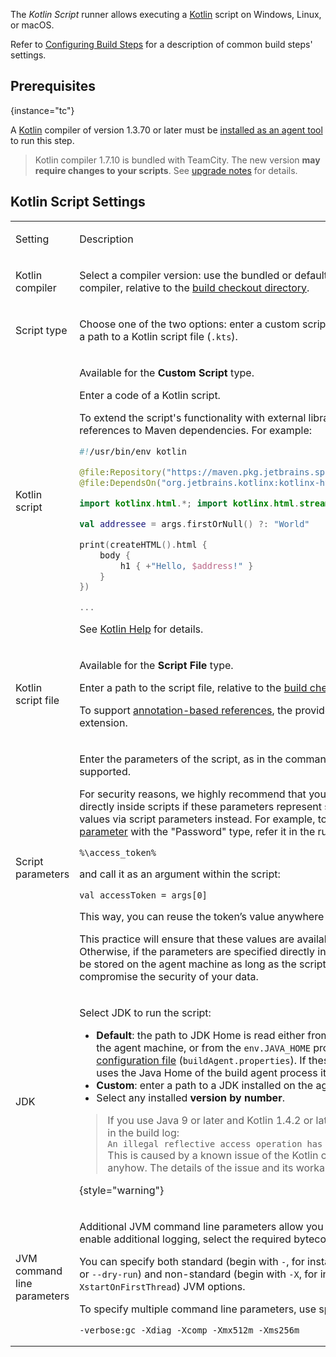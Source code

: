 [//]: # (title: Kotlin Script)
[//]: # (auxiliary-id: Kotlin Script)

The _Kotlin Script_ runner allows executing a [Kotlin](https://kotlinlang.org/) script on Windows, Linux, or macOS.

Refer to [Configuring Build Steps](configuring-build-steps.md) for a description of common build steps' settings.

## Prerequisites
{instance="tc"}

A [Kotlin](https://kotlinlang.org/) compiler of version 1.3.70 or later must be [installed as an agent tool](installing-agent-tools.md) to run this step. 

>Kotlin compiler 1.7.10 is bundled with TeamCity. The new version **may require changes to your scripts**. 
> See [upgrade notes](upgrade-notes.md#bundled-tools-updates-2022-10) for details.

## Kotlin Script Settings

<table>

<tr>

<td>

Setting

</td>

<td>

Description

</td>

</tr>

<tr>

<td>

Kotlin compiler

</td>

<td>

Select a compiler version: use the bundled or default version, or enter a custom path to the compiler, relative to the [build checkout directory](build-checkout-directory.md).

</td>

</tr>

<tr>

<td>

Script type

</td>

<td>

Choose one of the two options: enter a custom script body right inside the runner or specify a path to a Kotlin script file (`.kts`).

</td>

</tr>

<tr>

<td>

Kotlin script

</td>

<td id="custom-script" help-id="kotlin-custom-script">

Available for the __Custom Script__ type.

Enter a code of a Kotlin script.

To extend the script's functionality with external libraries, you can use annotation-based references to Maven dependencies. For example:

```Kotlin
#!/usr/bin/env kotlin

@file:Repository("https://maven.pkg.jetbrains.space/public/p/kotlinx-html/maven")
@file:DependsOn("org.jetbrains.kotlinx:kotlinx-html-jvm:0.7.3")

import kotlinx.html.*; import kotlinx.html.stream.*; import kotlinx.html.attributes.*

val addressee = args.firstOrNull() ?: "World"

print(createHTML().html {
    body {
        h1 { +"Hello, $address!" }
    }
})

...

```

See [Kotlin Help](https://github.com/Kotlin/KEEP/blob/master/proposals/scripting-support.md#kotlin-main-kts) for details.

</td>

</tr>

<tr>

<td id="script-file" help-id="kotlin-script-file">

Kotlin script file

</td>

<td>

Available for the __Script File__ type.

Enter a path to the script file, relative to the [build checkout directory](build-checkout-directory.md).

To support [annotation-based references](#custom-script), the provided file must have the `.main.kts` extension.

</td>

</tr>

<tr>

<td>

Script parameters

</td>

<td>

Enter the parameters of the script, as in the command line. [Parameter references](configuring-build-parameters.md#Pass+Values+to+Simple+Script+Runners) are supported.

For security reasons, we highly recommend that you avoid using parameter references directly inside scripts if these parameters represent secure values. You can pass such values via script parameters instead. For example, to pass a token value, [add a new build parameter](configuring-build-parameters.md) with the "Password" type, refer it in the runner’s _Script parameters_ field:

`%\access_token%`

and call it as an argument within the script:

`val accessToken = args[0]`

This way, you can reuse the token’s value anywhere in the script.

This practice will ensure that these values are available on the agent only during the build. Otherwise, if the parameters are specified directly inside the script, their resolved values will be stored on the agent machine as long as the script itself is stored, which might compromise the security of your data.

</td>

</tr>

<tr>

<td>

JDK

</td>

<td id="kotlin-java9-note" help-id="kotlin-java9-note">

Select JDK to run the script:
* __Default__: the path to JDK Home is read either from the `JAVA_HOME` environment variable on the agent machine, or from the `env.JAVA_HOME` property specified in the [build agent configuration file](configure-agent-installation.md) (`buildAgent.properties`). If these values are not specified, TeamCity uses the Java Home of the build agent process itself.
* __Custom__: enter a path to a JDK installed on the agent.
* Select any installed __version by number__.

>If you use Java 9 or later and Kotlin 1.4.2 or later, you might get the following warning in the build log:  
> `An illegal reflective access operation has occurred`  
> This is caused by a known issue of the Kotlin compiler and will not affect your build anyhow. The details of the issue and its workaround are described [here](https://youtrack.jetbrains.com/issue/TW-70604#focus=Comments-27-4763145.0-0).
>
{style="warning"}

</td>

</tr>

<tr>

<td>

JVM command line parameters

</td>

<td>

Additional JVM command line parameters allow you to set initial and maximum heap sizes, enable additional logging, select the required bytecode verifier mode, and more.

You can specify both standard (begin with `-`, for instance `-verbose:[class|module|gc|jni]` or `--dry-run`) and non-standard (begin with `-X`, for instance `-Xmx<size>` or `-XstartOnFirstThread`) JVM options.

To specify multiple command line parameters, use space as a separator. For example:

```Shell
-verbose:gc -Xdiag -Xcomp -Xmx512m -Xms256m
```

</td>

</tr>

</table>